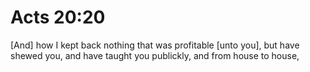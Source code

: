 # Acts 20:20

[And] how I kept back nothing that was profitable [unto you], but have shewed you, and have taught you publickly, and from house to house,